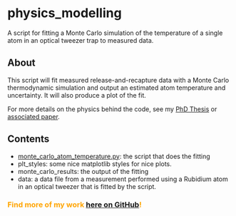 # physics_modelling

A script for fitting a Monte Carlo simulation of the temperature of a single atom in an optical tweezer trap to measured data.

## About

This script will fit measured release-and-recapture data with a Monte Carlo thermodynamic simulation and output an estimated atom temperature and uncertainty.
It will also produce a plot of the fit.

For more details on the physics behind the code, see my [PhD Thesis](http://etheses.dur.ac.uk/14468/1/RVB_Thesis.pdf?DDD25+) or [associated paper](https://iopscience.iop.org/article/10.1088/1367-2630/ac0000).

## Contents

- [monte_carlo_atom_temperature.py](https://github.com/rvbrooks/physics_modelling/blob/main/monte_carlo_atom_temperature.py): the script that does the fitting
- plt_styles: some nice matplotlib styles for nice plots.
- monte_carlo_results: the output of the fitting
- data: a data file from a measurement performed using a Rubidium atom in an optical tweezer that is fitted by the script.


### <span style="color:orange">Find more of my work [here on GitHub](https://github.com/rvbrooks)!</span>

